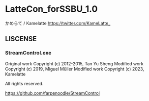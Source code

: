 # LatteCon_forSSBU_1.0
かめらて / Kamelatte
<https://twitter.com/KameLatte_>

## LISCENSE

### StreamControl.exe

Original work Copyright (c) 2012-2015, Tan Yu Sheng
Modified work Copyright (c) 2019, Miguel Müller
Modified work Copyright (c) 2023, Kamelatte

All rights reserved.

<https://github.com/farpenoodle/StreamControl>
